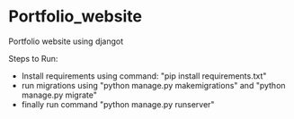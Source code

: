 # Portfolio_website
Portfolio website using djangot

Steps to Run: 
  - Install requirements using command: "pip install requirements.txt"
  - run migrations using "python manage.py makemigrations" and "python manage.py migrate"
  - finally run command "python manage.py runserver"
  
